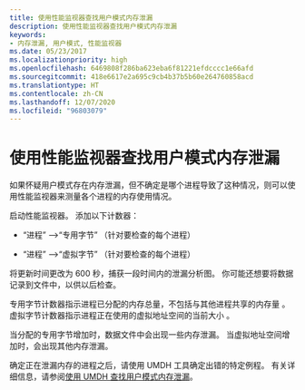 ```yaml
---
title: 使用性能监视器查找用户模式内存泄漏
description: 使用性能监视器查找用户模式内存泄漏
keywords:
- 内存泄漏, 用户模式, 性能监视器
ms.date: 05/23/2017
ms.localizationpriority: high
ms.openlocfilehash: 6469808f286ba623eba6f81221efdcccc1e66afd
ms.sourcegitcommit: 418e6617e2a695c9cb4b37b5b60e264760858acd
ms.translationtype: HT
ms.contentlocale: zh-CN
ms.lasthandoff: 12/07/2020
ms.locfileid: "96803079"
---
```

# <a name="using-performance-monitor-to-find-a-user-mode-memory-leak"></a>使用性能监视器查找用户模式内存泄漏


如果怀疑用户模式存在内存泄漏，但不确定是哪个进程导致了这种情况，则可以使用性能监视器来测量各个进程的内存使用情况。

启动性能监视器。 添加以下计数器：

-   “进程”  --&gt;“专用字节”  （针对要检查的每个进程）

-   “进程”  --&gt;“虚拟字节”  （针对要检查的每个进程）

将更新时间更改为 600 秒，捕获一段时间内的泄漏分析图。 你可能还想要将数据记录到文件中，以供以后检查。

专用字节计数器指示进程已分配的内存总量，不包括与其他进程共享的内存量  。 虚拟字节计数器指示进程正在使用的虚拟地址空间的当前大小  。

当分配的专用字节增加时，数据文件中会出现一些内存泄漏。 当虚拟地址空间增加时，会出现其他内存泄漏。

确定正在泄漏内存的进程之后，请使用 UMDH 工具确定出错的特定例程。 有关详细信息，请参阅[使用 UMDH 查找用户模式内存泄漏](using-umdh-to-find-a-user-mode-memory-leak.md)。

 

 





